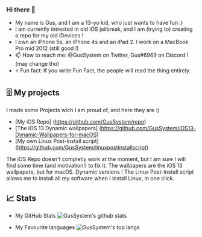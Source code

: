 ### Hi there 👋
 - My name is Gus, and I am a 13-yo kid, who just wants to have fun :)
 - I am currently intrested in old iOS jailbreak, and I am (trying to) creating a repo for my old iDevices !
 - I own an iPhone 5s, an iPhone 4s and an iPad 2. I work on a MacBook Pro mid 2012 (still good !)
 - 📫 How to reach me: @GusSystem on Twitter, Gus#6969 on Discord ! (may change tho)
 - ⚡ Fun fact: If you write Fun Fact, the people will read the thing entirely.
 
## 🗄 My projects
I made some Projects wich I am proud of, and here they are :) 
- [My iOS Repo] (https://github.com/GusSystem/repo) 
- [The iOS 13 Dynamic wallpapers] (https://github.com/GusSystem/iOS13-Dynamic-Wallpapers-for-macOS) 
- [My own Linux Post-Install script] (https://github.com/GusSystem/linuxpostinstallscript) 

The iOS Repo doesn't completly work at the moment, but I am sure I will find some time (and motivation!) to fix it.
The wallpapers are the iOS 13 wallpapers, but for macOS. Dynamic versions !
The Linux Post-Install script allows me to install all my software when I install Linux, in one click.


 ## 📈 Stats

 - My GitHub Stats
![GusSystem's github stats](https://github-readme-stats.vercel.app/api?username=GusSystem&show_icons=true&theme=dark&hide_border=true)

 - My Favourite languages
![GusSystem's top langs](https://github-readme-stats.vercel.app/api/top-langs/?username=GusSystem&layout=compact&theme=dark&hide_border=true)
